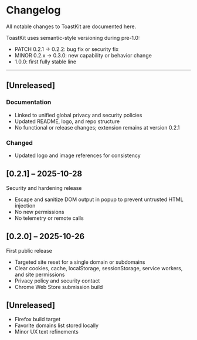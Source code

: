 # Changelog

All notable changes to ToastKit are documented here.

ToastKit uses semantic-style versioning during pre-1.0:
- PATCH 0.2.1 → 0.2.2: bug fix or security fix
- MINOR 0.2.x → 0.3.0: new capability or behavior change
- 1.0.0: first fully stable line

---

## [Unreleased]
### Documentation
- Linked to unified global privacy and security policies
- Updated README, logo, and repo structure
- No functional or release changes; extension remains at version 0.2.1

### Changed
- Updated logo and image references for consistency

## [0.2.1] – 2025-10-28
Security and hardening release
- Escape and sanitize DOM output in popup to prevent untrusted HTML injection
- No new permissions
- No telemetry or remote calls

## [0.2.0] – 2025-10-26
First public release
- Targeted site reset for a single domain or subdomains
- Clear cookies, cache, localStorage, sessionStorage, service workers, and site permissions
- Privacy policy and security contact
- Chrome Web Store submission build

## [Unreleased]
- Firefox build target
- Favorite domains list stored locally
- Minor UX text refinements
